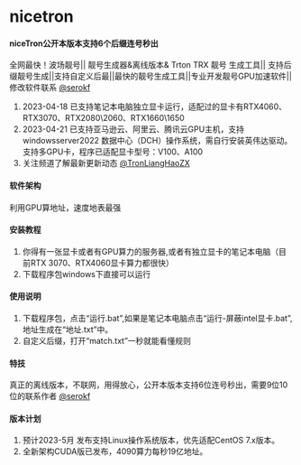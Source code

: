 # nicetron
#### niceTron公开本版本支持6个后缀连号秒出
全网最快！波场靓号|| 靓号生成器&离线版本& Trton TRX 靓号 生成工具|| 支持后缀靓号生成||支持自定义后最||最快的靓号生成工具||专业开发靓号GPU加速软件||修改软件联系 [@serokf](https://t.me/serokf)
1. 2023-04-18 已支持笔记本电脑独立显卡运行，适配过的显卡有RTX4060、RTX3070、RTX2080\2060、RTX1660\1650
2. 2023-04-21 已支持亚马逊云、阿里云、腾讯云GPU主机，支持 windowsserver2022 数据中心（DCH）操作系统，需自行安装英伟达驱动。支持多GPU卡，程序已适配显卡型号：V100、A100
3. 关注频道了解最新更新动态 [@TronLiangHaoZX](https://t.me/TronLiangHaoZX)

#### 软件架构
利用GPU算地址，速度地表最强

#### 安装教程

1. 你得有一张显卡或者有GPU算力的服务器,或者有独立显卡的笔记本电脑（目前RTX 3070、RTX4060显卡算力都很快）
2. 下载程序包windows下直接可以运行

#### 使用说明

1. 下载程序包，点击“运行.bat”,如果是笔记本电脑点击“运行-屏蔽intel显卡.bat”,地址生成在“地址.txt”中。
2. 自定义后缀，打开“match.txt”一秒就能看懂规则
#### 特技
真正的离线版本，不联网，用得放心，公开本版本支持6位连号秒出，需要9位10位的联系作者  [@serokf](https://t.me/serokf)

#### 版本计划
1. 预计2023-5月 发布支持Linux操作系统版本，优先适配CentOS 7.x版本。
2. 全新架构CUDA版已发布，4090算力每秒19亿地址。
